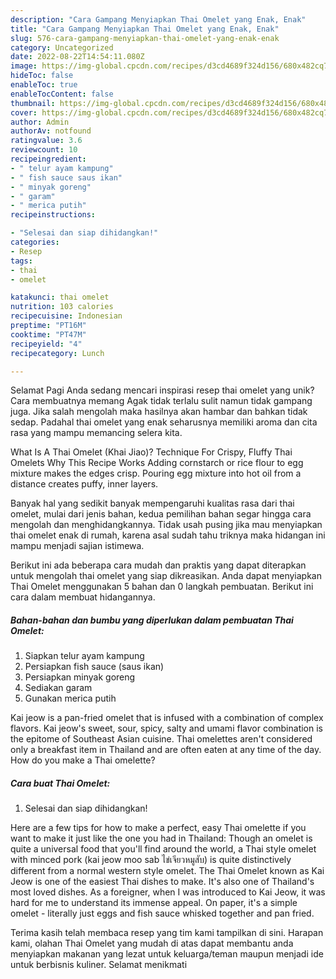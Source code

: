 ```yaml
---
description: "Cara Gampang Menyiapkan Thai Omelet yang Enak, Enak"
title: "Cara Gampang Menyiapkan Thai Omelet yang Enak, Enak"
slug: 576-cara-gampang-menyiapkan-thai-omelet-yang-enak-enak
category: Uncategorized
date: 2022-08-22T14:54:11.080Z
image: https://img-global.cpcdn.com/recipes/d3cd4689f324d156/680x482cq70/thai-omelet-foto-resep-utama.jpg
hideToc: false
enableToc: true
enableTocContent: false
thumbnail: https://img-global.cpcdn.com/recipes/d3cd4689f324d156/680x482cq70/thai-omelet-foto-resep-utama.jpg
cover: https://img-global.cpcdn.com/recipes/d3cd4689f324d156/680x482cq70/thai-omelet-foto-resep-utama.jpg
author: Admin
authorAv: notfound
ratingvalue: 3.6
reviewcount: 10
recipeingredient:
- " telur ayam kampung"
- " fish sauce saus ikan"
- " minyak goreng"
- " garam"
- " merica putih"
recipeinstructions:

- "Selesai dan siap dihidangkan!"
categories:
- Resep
tags:
- thai
- omelet

katakunci: thai omelet 
nutrition: 103 calories
recipecuisine: Indonesian
preptime: "PT16M"
cooktime: "PT47M"
recipeyield: "4"
recipecategory: Lunch

---
```



Selamat Pagi Anda sedang mencari inspirasi resep thai omelet yang unik? Cara membuatnya memang Agak tidak terlalu sulit namun tidak gampang juga. Jika salah mengolah maka hasilnya akan hambar dan bahkan tidak sedap. Padahal thai omelet yang enak seharusnya memiliki aroma dan cita rasa yang mampu memancing selera kita.


What Is A Thai Omelet (Khai Jiao)? Technique For Crispy, Fluffy Thai Omelets Why This Recipe Works Adding cornstarch or rice flour to egg mixture makes the edges crisp. Pouring egg mixture into hot oil from a distance creates puffy, inner layers.

Banyak hal yang sedikit banyak mempengaruhi kualitas rasa dari thai omelet, mulai dari jenis bahan, kedua pemilihan bahan segar hingga cara mengolah dan menghidangkannya. Tidak usah pusing jika mau menyiapkan thai omelet enak di rumah, karena asal sudah tahu triknya maka hidangan ini mampu menjadi sajian istimewa.


Berikut ini ada beberapa cara mudah dan praktis yang dapat diterapkan untuk mengolah thai omelet yang siap dikreasikan. Anda dapat menyiapkan Thai Omelet menggunakan 5 bahan dan 0 langkah pembuatan. Berikut ini cara dalam membuat hidangannya.

<!--inarticleads1-->

##### Bahan-bahan dan bumbu yang diperlukan dalam pembuatan Thai Omelet:

1. Siapkan  telur ayam kampung
1. Persiapkan  fish sauce (saus ikan)
1. Persiapkan  minyak goreng
1. Sediakan  garam
1. Gunakan  merica putih


Kai jeow is a pan-fried omelet that is infused with a combination of complex flavors. Kai jeow&#39;s sweet, sour, spicy, salty and umami flavor combination is the epitome of Southeast Asian cuisine. Thai omelettes aren&#39;t considered only a breakfast item in Thailand and are often eaten at any time of the day. How do you make a Thai omelette? 

<!--inarticleads2-->

##### Cara buat Thai Omelet:


1. Selesai dan siap dihidangkan!

Here are a few tips for how to make a perfect, easy Thai omelette if you want to make it just like the one you had in Thailand: Though an omelet is quite a universal food that you&#39;ll find around the world, a Thai style omelet with minced pork (kai jeow moo sab ไข่เจียวหมูสับ) is quite distinctively different from a normal western style omelet. The Thai Omelet known as Kai Jeow is one of the easiest Thai dishes to make. It&#39;s also one of Thailand&#39;s most loved dishes. As a foreigner, when I was introduced to Kai Jeow, it was hard for me to understand its immense appeal. On paper, it&#39;s a simple omelet - literally just eggs and fish sauce whisked together and pan fried. 

Terima kasih telah membaca resep yang tim kami tampilkan di sini. Harapan kami, olahan Thai Omelet yang mudah di atas dapat membantu anda menyiapkan makanan yang lezat untuk keluarga/teman maupun menjadi ide untuk berbisnis kuliner. Selamat menikmati
